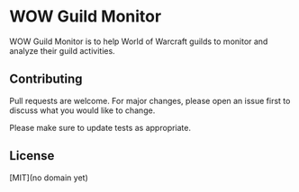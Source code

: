 # WOW Guild Monitor

WOW Guild Monitor is to help World of Warcraft guilds to monitor and analyze their guild activities.

## Contributing

Pull requests are welcome. For major changes, please open an issue first
to discuss what you would like to change.

Please make sure to update tests as appropriate.

## License

[MIT](no domain yet)

